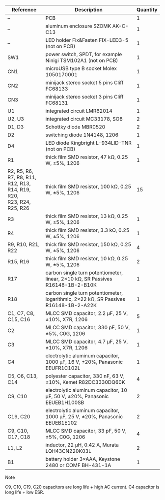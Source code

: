 |Reference|Description|Quantity|
|---------|-----------|--------|
|–|PCB|1|
|–|aluminum enclosure SZOMK AK-C-C13|1|
|–|LED holder Fix&Fasten FIX-LED3-5 (not on PCB)|1|
|SW1|power switch, SPDT, for example Ninigi TSM102A1 (not on PCB)|1|
|CN1|microUSB type B socket Molex 1050170001|1|
|CN2|minijack stereo socket 5 pins Cliff FC68133|1|
|CN3|minijack stereo socket 3 pins Cliff FC68131|1|
|U1|integrated circuit LMR62014|1|
|U2, U3|integrated circuit MC33178, SO8|2|
|D1, D3|Schottky diode MBR0520|2|
|D2|switching diode 1N4148, 1206|1|
|D4|LED diode Kingbright L-934LID-TNR (not on PCB)|1|
|R1|thick film SMD resistor, 47 kΩ, 0.25 W, ±5%, 1206|1|
|R2, R5, R6, R7, R8, R11,<br>R12, R13, R14, R19, R20,<br>R23, R24, R25, R26|thick film SMD resistor, 100 kΩ, 0.25 W, ±5%, 1206|15|
|R3|thick film SMD resistor, 13 kΩ, 0.25 W, ±5%, 1206|1|
|R4|thick film SMD resistor, 3.3 kΩ, 0.25 W, ±5%, 1206|1|
|R9, R10, R21, R22|thick film SMD resistor, 150 kΩ, 0.25 W, ±5%, 1206|4|
|R15, R16|thick film SMD resistor, 10 kΩ, 0.25 W, ±5%, 1206|2|
|R17|carbon single turn potentiometer, linear, 2×10 kΩ, SR Passives R16148-1B-2-B10K|1|
|R18|carbon single turn potentiometer, logarithmic, 2×22 kΩ, SR Passives R16148-1B-2-A22K|1|
|C1, C7, C8, C15, C16|MLCC SMD capacitor, 2.2 µF, 25 V, ±10%, X7R, 1206|5|
|C2|MLCC SMD capacitor, 330 pF, 50 V, ±5%, C0G, 1206|1|
|C3|MLCC SMD capacitor, 4.7 µF, 25 V, ±10%, X7R, 1206|1|
|C4|electrolytic aluminum capacitor, 1000 µF, 16 V, ±20%, Panasonic EEUFR1C102L|1|
|C5, C6, C13, C14|polyester capacitor, 330 nF, 63 V, ±10%, Kemet R82DC3330DQ60K|4|
|C9, C10|electrolytic aluminum capacitor, 10 µF, 50 V, ±20%, Panasonic EEUEB1H100SB|2|
|C19, C20|electrolytic aluminum capacitor, 1000 µF, 25 V, ±20%, Panasonic EEUEB1E102|2|
|C9, C10, C17, C18|MLCC SMD capacitor, 33 pF, 50 V, ±5%, C0G, 1206|4|
|L1, L2|inductor, 22 µH, 0.42 A, Murata LQH43CN220K03L|2|
|B1|battery holder 3×AAA, Keystone 2480 or COMF BH-431-1A|1|

> [!NOTE]
> C9, C10, C19, C20 capacitors are long life + high AC current.
> C4 capacitor is long life + low ESR.
